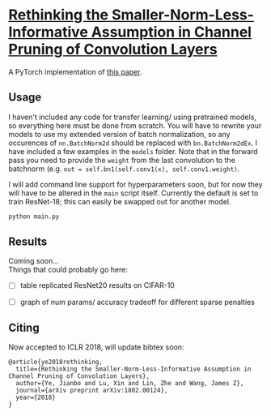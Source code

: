 # [Rethinking the Smaller-Norm-Less-Informative Assumption in Channel Pruning of Convolution Layers](https://arxiv.org/abs/1802.00124)
A PyTorch implementation of [this paper](https://arxiv.org/abs/1802.00124).  

## Usage
I haven't included any code for transfer learning/ using pretrained models, so everything here must be done from scratch.
You will have to rewrite your models to use my extended version of batch normalization, so any occurences of `nn.BatchNorm2d`
should be replaced with `bn.BatchNorm2dEx`. I have included a few examples in the `models` folder. Note that in the forward pass
you need to provide the `weight` from the last convolution to the batchnorm (e.g. `out = self.bn1(self.conv1(x), self.conv1.weight)`.  

I will add command line support for hyperparameters soon, but for now they will have to be altered in the `main` script itself. Currently the default is set to train ResNet-18; this can easily be swapped out for another model.

```bash
python main.py
```

## Results
Coming soon...  
Things that could probably go here:
- [ ] table replicated ResNet20 results on CIFAR-10
- [ ] graph of num params/ accuracy tradeoff for different sparse penalties


## Citing
Now accepted to ICLR 2018, will update bibtex soon:
```
@article{ye2018rethinking,
  title={Rethinking the Smaller-Norm-Less-Informative Assumption in Channel Pruning of Convolution Layers},
  author={Ye, Jianbo and Lu, Xin and Lin, Zhe and Wang, James Z},
  journal={arXiv preprint arXiv:1802.00124},
  year={2018}
}
```
